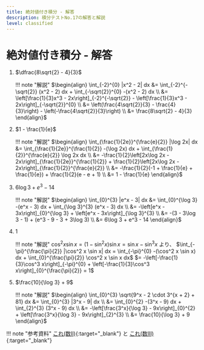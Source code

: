 ```yaml
---
title: 絶対値付き積分 - 解答
description: 積分テストNo.17の解答と解説
level: classified
---
```


# 絶対値付き積分 - 解答

1. $\dfrac{8\sqrt{2} - 4}{3}$

    !!! note "解説"
        $\begin{align}
        \int_{-2}^{0} |x^2 - 2| dx &= \int_{-2}^{-\sqrt{2}} (x^2 - 2) dx + \int_{-\sqrt{2}}^{0} -(x^2 - 2) dx \\
        &= \left[\frac{1}{3}x^3 - 2x\right]_{-2}^{-\sqrt{2}} - \left[\frac{1}{3}x^3 - 2x\right]_{-\sqrt{2}}^{0} \\
        &= \left(\frac{4\sqrt{2}}{3} - \frac{4}{3}\right) - \left(-\frac{4\sqrt{2}}{3}\right) \\
        &= \frac{8\sqrt{2} - 4}{3}
        \end{align}$

2. $1 - \frac{1}{e}$

    !!! note "解説"
        $\begin{align}
        \int_{\frac{1}{2e}}^{\frac{e}{2}} |\log 2x| dx &= \int_{\frac{1}{2e}}^{\frac{1}{2}} -(\log 2x) dx + \int_{\frac{1}{2}}^{\frac{e}{2}} \log 2x dx \\
        &= -\frac{1}{2}\left[2x\log 2x - 2x\right]_{\frac{1}{2e}}^{\frac{1}{2}} + \frac{1}{2}\left[2x\log 2x - 2x\right]_{\frac{1}{2}}^{\frac{e}{2}} \\
        &= -\frac{1}{2}(-1 + \frac{1}{e} + \frac{1}{e}) + \frac{1}{2}(e - e + 1) \\
        &= 1 - \frac{1}{e}
        \end{align}$

3. $6\log 3 + e^3 - 14$

    !!! note "解説"
        $\begin{align}
        \int_{0}^{3} |e^x - 3| dx &= \int_{0}^{\log 3} -(e^x - 3) dx + \int_{\log 3}^{3} (e^x - 3) dx \\
        &= -\left[e^x - 3x\right]_{0}^{\log 3} + \left[e^x - 3x\right]_{\log 3}^{3} \\
        &= -(3 - 3\log 3 - 1) + (e^3 - 9 - 3 + 3\log 3) \\
        &= 6\log 3 + e^3 - 14
        \end{align}$

4. $1$

    !!! note "解説"
        $\cos^2 x \sin x = (1 - \sin^2 x)\sin x = \sin x - \sin^3 x$ より、
        $\int_{-\pi}^{\frac{\pi}{2}} |\cos^2 x \sin x| dx = \int_{-\pi}^{0} -(\cos^2 x \sin x) dx + \int_{0}^{\frac{\pi}{2}} \cos^2 x \sin x dx$
        $= -\left[-\frac{1}{3}\cos^3 x\right]_{-\pi}^{0} + \left[-\frac{1}{3}\cos^3 x\right]_{0}^{\frac{\pi}{2}} = 1$

5. $\frac{10}{\log 3} + 9$

    !!! note "解説"
        $\begin{align}
        \int_{0}^{3} \sqrt{9^x - 2 \cdot 3^{x + 2} + 81} dx &= \int_{0}^{3} |3^x - 9| dx \\
        &= \int_{0}^{2} -(3^x - 9) dx + \int_{2}^{3} (3^x - 9) dx \\
        &= -\left[\frac{3^x}{\log 3} - 9x\right]_{0}^{2} + \left[\frac{3^x}{\log 3} - 9x\right]_{2}^{3} \\
        &= \frac{10}{\log 3} + 9
        \end{align}$

!!! note "参考資料"
    [これ(数Ⅱ)](https://examist.jp/mathematics/integral/zettaiti-teisekibun-kihon/){:target="_blank"} と [これ(数Ⅲ)](https://examist.jp/mathematics/integration/zettaititukiteisekibun/){:target="_blank"}